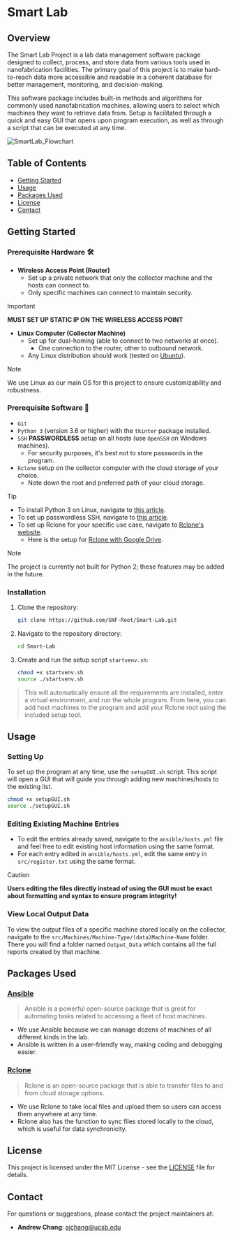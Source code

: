 # Smart Lab

## Overview

The Smart Lab Project is a lab data management software package designed to collect, process, and store data from various tools used in nanofabrication facilities. The primary goal of this project is to make hard-to-reach data more accessible and readable in a coherent database for better management, monitoring, and decision-making.

This software package includes built-in methods and algorithms for commonly used nanofabrication machines, allowing users to select which machines they want to retrieve data from. Setup is facilitated through a quick and easy GUI that opens upon program execution, as well as through a script that can be executed at any time.

![SmartLab_Flowchart](https://github.com/user-attachments/assets/f7f04656-9825-4226-8dd7-7646ddcf4272)

## Table of Contents
- [Getting Started](#getting-started)
- [Usage](#usage)
- [Packages Used](#packages-used)
- [License](#license)
- [Contact](#contact)

## Getting Started

### Prerequisite Hardware :hammer_and_wrench:

- **Wireless Access Point (Router)**
  - Set up a private network that only the collector machine and the hosts can connect to.
  - Only specific machines can connect to maintain security.
> [!IMPORTANT]
> **MUST SET UP STATIC IP ON THE WIRELESS ACCESS POINT**

- **Linux Computer (Collector Machine)**
  - Set up for dual-homing (able to connect to two networks at once).
    - One connection to the router, other to outbound network.
  - Any Linux distribution should work (tested on [Ubuntu](https://ubuntu.com/download)).

> [!NOTE]
> We use Linux as our main OS for this project to ensure customizability and robustness.

### Prerequisite Software :floppy_disk:

- `Git`
- `Python 3` (version 3.6 or higher) with the `tkinter` package installed.
- `SSH` **PASSWORDLESS** setup on all hosts (use `OpenSSH` on Windows machines).
  - For security purposes, it's best not to store passwords in the program.
- `Rclone` setup on the collector computer with the cloud storage of your choice.
  - Note down the root and preferred path of your cloud storage.

> [!TIP]
> * To install Python 3 on Linux, navigate to [this article](https://docs.python-guide.org/starting/install3/linux/).
> * To set up passwordless SSH, navigate to [this article](https://linuxize.com/post/how-to-setup-passwordless-ssh-login/).
> * To set up Rclone for your specific use case, navigate to [Rclone's website](https://rclone.org/install/).
>   - Here is the setup for [Rclone with Google Drive](https://rclone.org/drive/).

> [!NOTE]
> The project is currently not built for Python 2; these features may be added in the future.

### Installation

1. Clone the repository:
   ```sh
   git clone https://github.com/SNF-Root/Smart-Lab.git
   ```
2. Navigate to the repository directory:
   ```sh
   cd Smart-Lab
   ```
3. Create and run the setup script `startvenv.sh`:
   ```sh
   chmod +x startvenv.sh
   source ./startvenv.sh
   ```

> This will automatically ensure all the requirements are installed, enter a virtual environment, and run the whole program. From here, you can add host machines to the program and add your Rclone root using the included setup tool.

## Usage

### Setting Up

To set up the program at any time, use the `setupGUI.sh` script. This script will open a GUI that will guide you through adding new machines/hosts to the existing list.

```sh
chmod +x setupGUI.sh
source ./setupGUI.sh
```

### Editing Existing Machine Entries

* To edit the entries already saved, navigate to the `ansible/hosts.yml` file and feel free to edit existing host information using the same format.
* For each entry edited in `ansible/hosts.yml`, edit the same entry in `src/register.txt` using the same format.

> [!CAUTION]
> **Users editing the files directly instead of using the GUI must be exact about formatting and syntax to ensure program integrity!**

### View Local Output Data

To view the output files of a specific machine stored locally on the collector, navigate to the `src/Machines/Machine-Type/(data)Machine-Name` folder. There you will find a folder named `Output_Data` which contains all the full reports created by that machine.

## Packages Used

### [Ansible](https://www.ansible.com/)

> Ansible is a powerful open-source package that is great for automating tasks related to accessing a fleet of host machines.
* We use Ansible because we can manage dozens of machines of all different kinds in the lab.
* Ansible is written in a user-friendly way, making coding and debugging easier.

### [Rclone](https://rclone.org/)
> Rclone is an open-source package that is able to transfer files to and from cloud storage options.
* We use Rclone to take local files and upload them so users can access them anywhere at any time.
* Rclone also has the function to sync files stored locally to the cloud, which is useful for data synchronicity.

## License

This project is licensed under the MIT License - see the [LICENSE](LICENSE) file for details.

## Contact

For questions or suggestions, please contact the project maintainers at:
- **Andrew Chang**: ajchang@ucsb.edu

